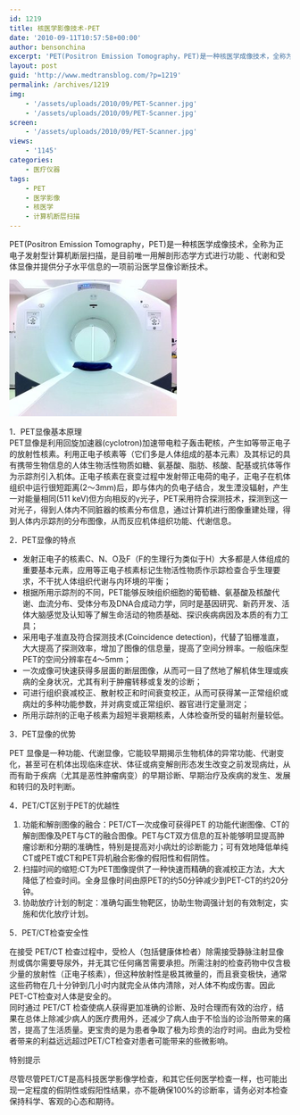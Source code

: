 ```yaml
---
id: 1219
title: 核医学影像技术-PET
date: '2010-09-11T10:57:58+00:00'
author: bensonchina
excerpt: 'PET(Positron Emission Tomography，PET)是一种核医学成像技术，全称为正电子发射型计算机断层扫描，是目前唯一用解剖形态学方式进行功能 、代谢和受体显像并提供分子水平信息的一项前沿医学显像诊断技术。'
layout: post
guid: 'http://www.medtransblog.com/?p=1219'
permalink: /archives/1219
img:
    - '/assets/uploads/2010/09/PET-Scanner.jpg'
    - '/assets/uploads/2010/09/PET-Scanner.jpg'
screen:
    - '/assets/uploads/2010/09/PET-Scanner.jpg'
views:
    - '1145'
categories:
    - 医疗仪器
tags:
    - PET
    - 医学影像
    - 核医学
    - 计算机断层扫描
---
```


PET(Positron Emission Tomography，PET)是一种核医学成像技术，全称为正电子发射型计算机断层扫描，是目前唯一用解剖形态学方式进行功能 、代谢和受体显像并提供分子水平信息的一项前沿医学显像诊断技术。

![](/assets/uploads/2010/09/TEP-TDM_PET-CT-300x245.jpg)

1．PET显像基本原理  
PET显像是利用回旋加速器(cyclotron)加速带电粒子轰击靶核，产生如等带正电子的放射性核素。利用正电子核素等（它们多是人体组成的基本元素）及其标记的具有携带生物信息的人体生物活性物质如糖、氨基酸、脂肪、核酸、配基或抗体等作为示踪剂引入机体。正电子核素在衰变过程中发射带正电荷的电子，正电子在机体组织中运行很短距离(2～3mm)后，即与体内的负电子结合，发生湮没辐射，产生一对能量相同(511 keV)但方向相反的γ光子，PET采用符合探测技术，探测到这一对光子，得到人体内不同脏器的核素分布信息，通过计算机进行图像重建处理，得到人体内示踪剂的分布图像，从而反应机体组织功能、代谢信息。

2．PET显像的特点

- 发射正电子的核素C、N、O及F（F的生理行为类似于H）大多都是人体组成的重要基本元素，应用等正电子核素标记生物活性物质作示踪检查合乎生理要求，不干扰人体组织代谢与内环境的平衡；
- 根据所用示踪剂的不同，PET能够反映组织细胞的葡萄糖、氨基酸及核酸代谢、血流分布、受体分布及DNA合成动力学，同时是基因研究、新药开发、活体大脑感觉及认知等了解生命活动的物质基础、探识疾病病因及本质的有力工具；
- 采用电子准直及符合探测技术(Coincidence detection)，代替了铅栅准直，大大提高了探测效率，增加了图像的信息量，提高了空间分辨率。一般临床型PET的空间分辨率在4～5mm；
- 一次成像可快速获得多层面的断层图像，从而可一目了然地了解机体生理或疾病的全身状况，尤其有利于肿瘤转移或复发的诊断；
- 可进行组织衰减校正、散射校正和时间衰变校正，从而可获得某一正常组织或病灶的多种功能参数，并对病变或正常组织、器官进行定量测定；
- 所用示踪剂的正电子核素为超短半衰期核素，人体检查所受的辐射剂量较低。

3．PET显像的优势

PET 显像是一种功能、代谢显像，它能较早期揭示生物机体的异常功能、代谢变化，甚至可在机体出现临床症状、体征或病变解剖形态发生改变之前发现病灶，从而有助于疾病（尤其是恶性肿瘤病变）的早期诊断、早期治疗及疾病的发生、发展和转归的及时判断。

4．PET/CT区别于PET的优越性

1. 功能和解剖图像的融合：PET/CT一次成像可获得PET 的功能代谢图像、CT的解剖图像及PET与CT的融合图像。PET与CT双方信息的互补能够明显提高肿瘤诊断和分期的准确性，特别是提高对小病灶的诊断能力；可有效地降低单纯CT或PET或CT和PET异机融合影像的假阳性和假阴性。
2. 扫描时间的缩短:CT为PET图像提供了一种快速而精确的衰减校正方法，大大降低了检查时间。全身显像时间由原PET的约50分钟减少到PET-CT的约20分钟。
3. 协助放疗计划的制定：准确勾画生物靶区，协助生物调强计划的有效制定，实施和优化放疗计划。

5．PET/CT检查安全性

在接受 PET/CT 检查过程中，受检人（包括健康体检者）除需接受静脉注射显像剂或偶尔需要导尿外，并无其它任何痛苦需要承担。所需注射的检查药物中仅含极少量的放射性（正电子核素），但这种放射性是极其微量的，而且衰变极快，通常这些药物在几十分钟到几小时内就完全从体内清除，对人体不构成伤害。因此PET-CT检查对人体是安全的。  
同时通过 PET/CT 检查使病人获得更加准确的诊断、及时合理而有效的治疗，结果在总体上除减少病人的医疗费用外，还减少了病人由于不恰当的诊治所带来的痛苦，提高了生活质量。更宝贵的是为患者争取了极为珍贵的治疗时间。由此为受检者带来的利益远远超过PET/CT检查对患者可能带来的些微影响。

特别提示

尽管尽管PET/CT是高科技医学影像学检查，和其它任何医学检查一样，也可能出现一定程度的假阴性或假阳性结果，亦不能确保100%的诊断率，请务必对本检查保持科学、客观的心态和期待。